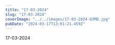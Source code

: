 ```yaml
---
title: "17-03-2024"
slug: "17-03-2024"
coverImage: "../../images/17-03-2024-U3MD.jpg"
pubDate: "2024-03-17T13:01:21.459Z"
---
```


17-03-2024
